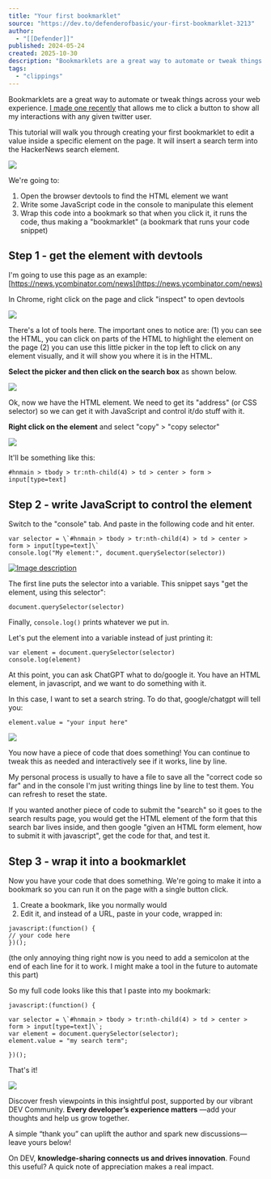 ```yaml
---
title: "Your first bookmarklet"
source: "https://dev.to/defenderofbasic/your-first-bookmarklet-3213"
author:
  - "[[Defender]]"
published: 2024-05-24
created: 2025-10-30
description: "Bookmarklets are a great way to automate or tweak things across your web experience. I made one... Tagged with javascript, bookmarklet, beginners."
tags:
  - "clippings"
---
```

Bookmarklets are a great way to automate or tweak things across your web experience. [I made one recently](https://x.com/DefenderOfBasic/status/1788143504671088825) that allows me to click a button to show all my interactions with any given twitter user.

This tutorial will walk you through creating your first bookmarklet to edit a value inside a specific element on the page. It will insert a search term into the HackerNews search element.

![](https://media2.dev.to/dynamic/image/width=800%2Cheight=%2Cfit=scale-down%2Cgravity=auto%2Cformat=auto/https%3A%2F%2Fdev-to-uploads.s3.amazonaws.com%2Fuploads%2Farticles%2Fjk15xnwuybuiavif89rw.gif)

We're going to:

1. Open the browser devtools to find the HTML element we want
2. Write some JavaScript code in the console to manipulate this element
3. Wrap this code into a bookmark so that when you click it, it runs the code, thus making a "bookmarklet" (a bookmark that runs your code snippet)

## Step 1 - get the element with devtools

I'm going to use this page as an example: [https://news.ycombinator.com/news](https://news.ycombinator.com/news)

In Chrome, right click on the page and click "inspect" to open devtools

[![](https://media2.dev.to/dynamic/image/width=800%2Cheight=%2Cfit=scale-down%2Cgravity=auto%2Cformat=auto/https%3A%2F%2Fdev-to-uploads.s3.amazonaws.com%2Fuploads%2Farticles%2Fpr8by8cwxtkn4zeddb7g.png)](https://media2.dev.to/dynamic/image/width=800%2Cheight=%2Cfit=scale-down%2Cgravity=auto%2Cformat=auto/https%3A%2F%2Fdev-to-uploads.s3.amazonaws.com%2Fuploads%2Farticles%2Fpr8by8cwxtkn4zeddb7g.png)

There's a lot of tools here. The important ones to notice are: (1) you can see the HTML, you can click on parts of the HTML to highlight the element on the page (2) you can use this little picker in the top left to click on any element visually, and it will show you where it is in the HTML.

**Select the picker and then click on the search box** as shown below.

![](https://media2.dev.to/dynamic/image/width=800%2Cheight=%2Cfit=scale-down%2Cgravity=auto%2Cformat=auto/https%3A%2F%2Fdev-to-uploads.s3.amazonaws.com%2Fuploads%2Farticles%2Fehl3z1nv1nsmf77ikase.gif)

Ok, now we have the HTML element. We need to get its "address" (or CSS selector) so we can get it with JavaScript and control it/do stuff with it.

**Right click on the element** and select "copy" > "copy selector"

[![](https://media2.dev.to/dynamic/image/width=800%2Cheight=%2Cfit=scale-down%2Cgravity=auto%2Cformat=auto/https%3A%2F%2Fdev-to-uploads.s3.amazonaws.com%2Fuploads%2Farticles%2F7eai5auru607lcvo86ll.png)](https://media2.dev.to/dynamic/image/width=800%2Cheight=%2Cfit=scale-down%2Cgravity=auto%2Cformat=auto/https%3A%2F%2Fdev-to-uploads.s3.amazonaws.com%2Fuploads%2Farticles%2F7eai5auru607lcvo86ll.png)

It'll be something like this:  

```
#hnmain > tbody > tr:nth-child(4) > td > center > form > input[type=text]
```

## Step 2 - write JavaScript to control the element

Switch to the "console" tab. And paste in the following code and hit enter.  

```
var selector = \`#hnmain > tbody > tr:nth-child(4) > td > center > form > input[type=text]\`
console.log("My element:", document.querySelector(selector))
```

[![Image description](https://media2.dev.to/dynamic/image/width=800%2Cheight=%2Cfit=scale-down%2Cgravity=auto%2Cformat=auto/https%3A%2F%2Fdev-to-uploads.s3.amazonaws.com%2Fuploads%2Farticles%2F2byeo48n7sz9oo6h6zei.png)](https://media2.dev.to/dynamic/image/width=800%2Cheight=%2Cfit=scale-down%2Cgravity=auto%2Cformat=auto/https%3A%2F%2Fdev-to-uploads.s3.amazonaws.com%2Fuploads%2Farticles%2F2byeo48n7sz9oo6h6zei.png)

The first line puts the selector into a variable. This snippet says "get the element, using this selector":  

```
document.querySelector(selector)
```

Finally, `console.log()` prints whatever we put in.

Let's put the element into a variable instead of just printing it:  

```
var element = document.querySelector(selector)
console.log(element)
```

At this point, you can ask ChatGPT what to do/google it. You have an HTML element, in javascript, and we want to do something with it.

In this case, I want to set a search string. To do that, google/chatgpt will tell you:  

```
element.value = "your input here"
```

![](https://media2.dev.to/dynamic/image/width=800%2Cheight=%2Cfit=scale-down%2Cgravity=auto%2Cformat=auto/https%3A%2F%2Fdev-to-uploads.s3.amazonaws.com%2Fuploads%2Farticles%2Fdx5q1p0we6yr66vfvnhs.gif)

You now have a piece of code that does something! You can continue to tweak this as needed and interactively see if it works, line by line.

My personal process is usually to have a file to save all the "correct code so far" and in the console I'm just writing things line by line to test them. You can refresh to reset the state.

If you wanted another piece of code to submit the "search" so it goes to the search results page, you would get the HTML element of the form that this search bar lives inside, and then google "given an HTML form element, how to submit it with javascript", get the code for that, and test it.

## Step 3 - wrap it into a bookmarklet

Now you have your code that does something. We're going to make it into a bookmark so you can run it on the page with a single button click.

1. Create a bookmark, like you normally would
2. Edit it, and instead of a URL, paste in your code, wrapped in:
```
javascript:(function() { 
// your code here
})();
```

(the only annoying thing right now is you need to add a semicolon at the end of each line for it to work. I might make a tool in the future to automate this part)

So my full code looks like this that I paste into my bookmark:  

```
javascript:(function() { 

var selector = \`#hnmain > tbody > tr:nth-child(4) > td > center > form > input[type=text]\`;
var element = document.querySelector(selector);
element.value = "my search term";

})();
```

That's it!

![](https://media2.dev.to/dynamic/image/width=800%2Cheight=%2Cfit=scale-down%2Cgravity=auto%2Cformat=auto/https%3A%2F%2Fdev-to-uploads.s3.amazonaws.com%2Fuploads%2Farticles%2Fjk15xnwuybuiavif89rw.gif)

Discover fresh viewpoints in this insightful post, supported by our vibrant DEV Community. **Every developer’s experience matters** —add your thoughts and help us grow together.

A simple “thank you” can uplift the author and spark new discussions—leave yours below!

On DEV, **knowledge-sharing connects us and drives innovation**. Found this useful? A quick note of appreciation makes a real impact.